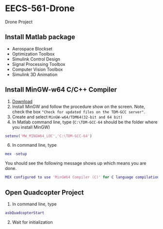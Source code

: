 # EECS-561-Drone
Drone Project

## Install Matlab package
+ Aerospace Blockset
+ Optimization Toolbox
+ Simulink Control Design
+ Signal Processing Toolbox
+ Computer Vision Toolbox
+ Simulink 3D Animation

## Install MinGW-w64 C/C++ Compiler

1. [Download](http://sourceforge.net/projects/tdm-gcc/files/TDM-GCC%20Installer/tdm64-gcc-5.1.0-2.exe/download)
2. Install MinGW and follow the procedure show on the screen. Note, check the box `"Check for updated files on the TDM-GCC server"`.
3. Create and select `MinGW-w64/TDM64(32-bit and 64 bit)`
5. In Matlab command line, type (`C:\TDM-GCC-64` should be the folder where you install MinGW)
``` matlab
setenv('MW_MINGW64_LOC','C:\TDM-GCC-64')
```
6. In command line, type
``` matlab
mex -setup
```
You should see the following message shows up which means you are done.
``` matlab
MEX configured to use 'MinGW64 Compiler (C)' for C language compilation.
```

## Open Quadcopter Project

1. In command line, type
``` matlab
asbQuadcopterStart
```
2. Wait for initialization
